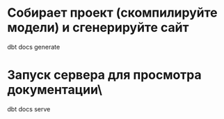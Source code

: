 # Собирает проект (скомпилируйте модели) и сгенерируйте сайт
dbt docs generate

#  Запуск сервера для просмотра документации\
dbt docs serve